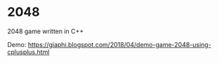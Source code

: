 # 2048
2048 game written in C++

Demo: https://giaphi.blogspot.com/2018/04/demo-game-2048-using-cplusplus.html
